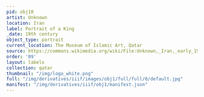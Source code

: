 ```yaml
---
pid: obj10
artist: Unknown
location: Iran
label: Portrait of a King
_date: 19th century
object_type: portrait
current_location: The Museum of Islamic Art, Qatar
source: https://commons.wikimedia.org/wiki/File:Unknown,_Iran,_early_19th_Century_-_Portrait_of_Hasan_%27Ali_Mirza_Shuja_al-Saltana_-_Google_Art_Project.jpg
order: '09'
layout: labels
collection: qatar
thumbnail: "/img/logo_white.png"
full: "/img/derivatives/iiif/images/obj1/full/full/0/default.jpg"
manifest: "/img/derivatives/iiif/obj1/manifest.json"
---
```

